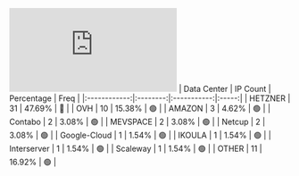 ![Diagramm](https://github.com/obajay/StateSync-snapshots/blob/main/Projects/Sge/1/README.md)
| Data Center | IP Count | Percentage | Freq |
|:------------:|:--------:|:-----------:|:-----:|
| HETZNER | 31 | 47.69% | 🔴 |
| OVH | 10 | 15.38% | 🟢 |
| AMAZON | 3 | 4.62% | 🟢 |
| Contabo | 2 | 3.08% | 🟢 |
| MEVSPACE | 2 | 3.08% | 🟢 |
| Netcup | 2 | 3.08% | 🟢 |
| Google-Cloud | 1 | 1.54% | 🟢 |
| IKOULA | 1 | 1.54% | 🟢 |
| Interserver | 1 | 1.54% | 🟢 |
| Scaleway | 1 | 1.54% | 🟢 |
| OTHER | 11 | 16.92% | 🟢 |